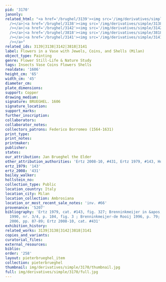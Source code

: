 ```yaml
---
pid: '3170'
janonly: 
related_html: "<a href='/brughel/3139'><img src='/img/derivatives/simple/3139/thumbnail.jpg'
  /></a>|<a href='/brughel/3138'><img src='/img/derivatives/simple/3138/thumbnail.jpg'
  /></a>|<a href='/brughel/3142'><img src='/img/derivatives/simple/3142/thumbnail.jpg'
  /></a>|<a href='/brughel/3818'><img src='/img/derivatives/simple/3818/thumbnail.jpg'
  /></a>|<a href='/brughel/3141'><img src='/img/derivatives/simple/3141/thumbnail.jpg'
  /></a>"
related_ids: 3139|3138|3142|3818|3141
label: Flowers in a Vase with Jewels, Coins, and Shells (Milan)
object_type: Painting
genre: Flower Still-Life & Nature Study
tags: Insects Vase Coins Flowers Shells
realdate: '1606'
height_cm: '65'
width_cm: '45'
diameter_cm: 
plate_dimensions: 
support: Copper
drawing_medium: 
signature: BRUEGHEL. 1606
signature_location: 
support_marks: 
further_inscription: 
collaborators: 
collaborator_notes: 
collectors_patrons: Federico Borromeo (1564-1631)
print_type: 
print_notes: 
printmaker: 
publisher: 
states: 
our_attribution: Jan Brueghel the Elder
other_attribution_authorities: 'Ertz 2008-10, #431, Ertz 1979, #143, Honig database'
ertz_1979: '143'
ertz_2008: '431'
bailey_walker: 
hollstein_no: 
collection_type: Public
location_country: Italy
location_city: Milan
location_collection: Ambrosiana
location_or_most_recent_sale_notes: 'inv. #66'
provenance: '5207'
bibliography: 'Ertz 1979, cat. #143, fig. 327; Brenninkmeijer in &apos;&apos;Oud Holland&apos;&apos;,
  1990, nr. 3/4, p. 104, fig. 3 ; Brenninkmeijer-de Rooij 1996, p. 79; Pijl in Ambrosiana
  2006, pp. 87-89; Ertz 2008-10, cat. #431'
exhibition_history: 
related_works: 3139|3138|3142|3818|3141
copies_and_variants: 
curatorial_files: 
external_resources: 
biblio: 
order: '258'
layout: pieterbrueghel_item
collection: pieterbrueghel
thumbnail: img/derivatives/simple/3170/thumbnail.jpg
full: img/derivatives/simple/3170/full.jpg
---
```

